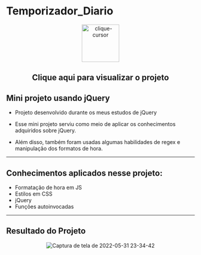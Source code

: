 # Temporizador_Diario

<div align="center">
 <a href="https://ojordany.github.io/Temporizador_Diario/" alt='next'><img align=""src="https://cdn.discordapp.com/attachments/897609680073941012/963207775045971988/pngwing-edit.png" alt="clique-cursor" width="100px"></a>
 <h2>Clique aqui para visualizar o projeto</h2>
</div>

<div align="left">
  <h2>Mini projeto usando jQuery</h2>
  
  - Projeto desenvolvido durante os meus estudos de jQuery
  
  - Esse mini projeto serviu como meio de aplicar os conhecimentos adquiridos sobre jQuery.
  
  - Além disso, também foram usadas algumas habilidades de regex e manipulação dos formatos de hora.
</div>

---

<h2>Conhecimentos aplicados nesse projeto:</h2>

- Formatação de hora em JS
- Estilos em CSS 
- jQuery
- Funções autoinvocadas

---

<h2>Resultado do Projeto</h2>

<div align="center">
  
![Captura de tela de 2022-05-31 23-34-42](https://user-images.githubusercontent.com/84668196/171316385-852c8644-7cce-462c-b447-b28b5a5dcf7a.png)
  
</div>
